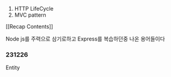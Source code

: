 


1. HTTP LifeCycle 
2. MVC pattern

[[Recap Contents]]

Node js를 주력으로 삼기로하고 
Express를 복습하던중 나온 용어들이다 


### 231226

Entity